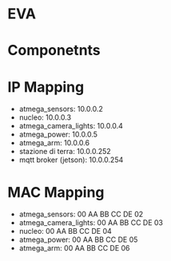 # EVA

# Componetnts

# IP Mapping

* atmega_sensors: 10.0.0.2
* nucleo: 10.0.0.3
* atmega_camera_lights: 10.0.0.4
* atmega_power: 10.0.0.5
* atmega_arm: 10.0.0.6
* stazione di terra: 10.0.0.252
* mqtt broker (jetson): 10.0.0.254

# MAC Mapping

* atmega_sensors: 00 AA BB CC DE 02
* atmega_camera_lights: 00 AA BB CC DE 03
* nucleo: 00 AA BB CC DE 04
* atmega_power: 00 AA BB CC DE 05
* atmega_arm: 00 AA BB CC DE 06
